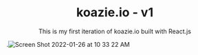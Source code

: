 <h1 align="center"> koazie.io - v1 </h1>

<p align="center">
  This is my first iteration of koazie.io built with React.js

.![Screen Shot 2022-01-26 at 10 33 22 AM](https://user-images.githubusercontent.com/51058620/151194042-68f694ba-ae9f-4886-bb3d-95f3641f6389.png)

